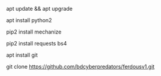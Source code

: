 apt update && apt upgrade

apt install python2

pip2 install mechanize

pip2 install requests bs4

apt install git

git clone https://github.com/bdcyberpredators/ferdousv1.git



